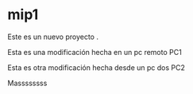 # mip1
Este es un nuevo proyecto
.

Esta es una modificación hecha en un pc remoto PC1

Esta es otra modificación hecha desde un pc dos PC2


Massssssss
